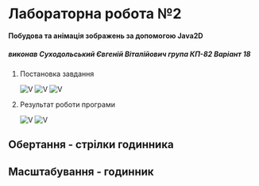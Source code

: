# Лабораторна робота №2

**Побудова та анімація зображень за допомогою Java2D**

##### виконав Суходольський Євгеній Віталійович група КП-82 Варіант 18

1. Постановка завдання

   ![V](https://res.cloudinary.com/nicereadcloud/image/upload/v1614190679/lab2/task1_ijltzc.png)
   ![V](https://res.cloudinary.com/nicereadcloud/image/upload/v1614190679/lab2/task2_llwpfn.png)
   ![V](https://res.cloudinary.com/nicereadcloud/image/upload/v1614190679/lab2/task3_pvw6ts.png)
   
2. Результат роботи програми

   ![V](https://res.cloudinary.com/nicereadcloud/image/upload/v1614190679/lab2/result1_rfwblm.png)
   ![V](https://res.cloudinary.com/nicereadcloud/image/upload/v1614190679/lab2/result2_fvlkjw.png)


## Обертання - стрілки годинника
## Масштабування - годинник